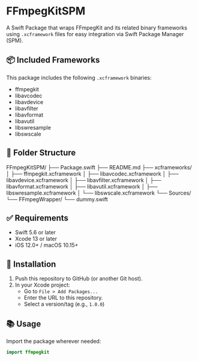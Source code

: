 # FFmpegKitSPM

A Swift Package that wraps FFmpegKit and its related binary frameworks using `.xcframework` files for easy integration via Swift Package Manager (SPM).

## 📦 Included Frameworks

This package includes the following `.xcframework` binaries:

- ffmpegkit
- libavcodec
- libavdevice
- libavfilter
- libavformat
- libavutil
- libswresample
- libswscale

## 📁 Folder Structure
FFmpegKitSPM/
├── Package.swift
├── README.md
├── xcframeworks/
│ ├── ffmpegkit.xcframework
│ ├── libavcodec.xcframework
│ ├── libavdevice.xcframework
│ ├── libavfilter.xcframework
│ ├── libavformat.xcframework
│ ├── libavutil.xcframework
│ ├── libswresample.xcframework
│ └── libswscale.xcframework
└── Sources/
└── FFmpegWrapper/
└── dummy.swift


## ✅ Requirements

- Swift 5.6 or later
- Xcode 13 or later
- iOS 12.0+ / macOS 10.15+

## 🧩 Installation

1. Push this repository to GitHub (or another Git host).
2. In your Xcode project:
   - Go to `File > Add Packages...`
   - Enter the URL to this repository.
   - Select a version/tag (e.g., `1.0.0`)

## 📚 Usage

Import the package wherever needed:

```swift
import ffmpegkit